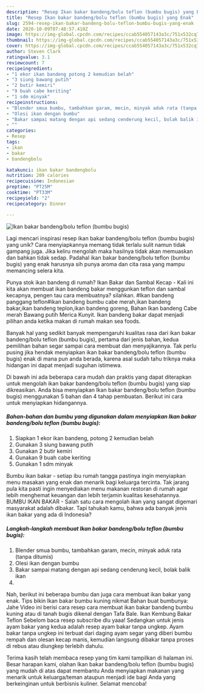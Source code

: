 ```yaml
---
description: "Resep Ikan bakar bandeng/bolu teflon (bumbu bugis) yang Enak"
title: "Resep Ikan bakar bandeng/bolu teflon (bumbu bugis) yang Enak"
slug: 2594-resep-ikan-bakar-bandeng-bolu-teflon-bumbu-bugis-yang-enak
date: 2020-10-09T07:48:57.410Z
image: https://img-global.cpcdn.com/recipes/ccab554057143a3c/751x532cq70/ikan-bakar-bandengbolu-teflon-bumbu-bugis-foto-resep-utama.jpg
thumbnail: https://img-global.cpcdn.com/recipes/ccab554057143a3c/751x532cq70/ikan-bakar-bandengbolu-teflon-bumbu-bugis-foto-resep-utama.jpg
cover: https://img-global.cpcdn.com/recipes/ccab554057143a3c/751x532cq70/ikan-bakar-bandengbolu-teflon-bumbu-bugis-foto-resep-utama.jpg
author: Steven Clark
ratingvalue: 3.1
reviewcount: 7
recipeingredient:
- "1 ekor ikan bandeng potong 2 kemudian belah"
- "3 siung bawang putih"
- "2 butir kemiri"
- "9 buah cabe keriting"
- "1 sdm minyak"
recipeinstructions:
- "Blender smua bumbu, tambahkan garam, mecin, minyak aduk rata (tanpa ditumis)"
- "Olesi ikan dengan bumbu"
- "Bakar sampai matang dengan api sedang cenderung kecil, bolak balik ikan"
- ""
categories:
- Resep
tags:
- ikan
- bakar
- bandengbolu

katakunci: ikan bakar bandengbolu 
nutrition: 209 calories
recipecuisine: Indonesian
preptime: "PT25M"
cooktime: "PT33M"
recipeyield: "2"
recipecategory: Dinner

---
```



![Ikan bakar bandeng/bolu teflon (bumbu bugis)](https://img-global.cpcdn.com/recipes/ccab554057143a3c/751x532cq70/ikan-bakar-bandengbolu-teflon-bumbu-bugis-foto-resep-utama.jpg)

Lagi mencari inspirasi resep ikan bakar bandeng/bolu teflon (bumbu bugis) yang unik? Cara menyiapkannya memang tidak terlalu sulit namun tidak gampang juga. Jika keliru mengolah maka hasilnya tidak akan memuaskan dan bahkan tidak sedap. Padahal ikan bakar bandeng/bolu teflon (bumbu bugis) yang enak harusnya sih punya aroma dan cita rasa yang mampu memancing selera kita.

Punya stok ikan bandeng di rumah? Ikan Bakar dan Sambal Kecap - Kali ini kita akan membuat ikan bandeng bakar menggunkan teflon dan sambal kecapnya, pengen tau cara membuatnya? silahkan. #Ikan bandeng panggang teflon#ikan bandeng bumbu cabe merah,ikan bandeng bakar,ikan bandeng teplon,ikan bandeng goreng, Bahan Ikan bandeng Cabe merah Bawang putih Merica Kunyit. Ikan bandeng bakar dapat menjadi pilihan anda ketika makan di rumah makan sea foods.

Banyak hal yang sedikit banyak mempengaruhi kualitas rasa dari ikan bakar bandeng/bolu teflon (bumbu bugis), pertama dari jenis bahan, kedua pemilihan bahan segar sampai cara membuat dan menyajikannya. Tak perlu pusing jika hendak menyiapkan ikan bakar bandeng/bolu teflon (bumbu bugis) enak di mana pun anda berada, karena asal sudah tahu triknya maka hidangan ini dapat menjadi suguhan istimewa.


Di bawah ini ada beberapa cara mudah dan praktis yang dapat diterapkan untuk mengolah ikan bakar bandeng/bolu teflon (bumbu bugis) yang siap dikreasikan. Anda bisa menyiapkan Ikan bakar bandeng/bolu teflon (bumbu bugis) menggunakan 5 bahan dan 4 tahap pembuatan. Berikut ini cara untuk menyiapkan hidangannya.

<!--inarticleads1-->

##### Bahan-bahan dan bumbu yang digunakan dalam menyiapkan Ikan bakar bandeng/bolu teflon (bumbu bugis):

1. Siapkan 1 ekor ikan bandeng, potong 2 kemudian belah
1. Gunakan 3 siung bawang putih
1. Gunakan 2 butir kemiri
1. Gunakan 9 buah cabe keriting
1. Gunakan 1 sdm minyak


Bumbu ikan bakar - setiap ibu rumah tangga pastinya ingin menyiapkan menu masakan yang enak dan menarik bagi keluarga tercinta. Tak jarang pula kita pasti ingin menyediakan menu makanan restoran di rumah agar lebih menghemat keuangan dan lebih terjamin kualitas kesehatannya. BUMBU IKAN BAKAR - Salah satu cara mengolah ikan yang sangat digemari masyarakat adalah dibakar. Tapi tahukah kamu, bahwa ada banyak jenis ikan bakar yang ada di Indonesia? 

<!--inarticleads2-->

##### Langkah-langkah membuat Ikan bakar bandeng/bolu teflon (bumbu bugis):

1. Blender smua bumbu, tambahkan garam, mecin, minyak aduk rata (tanpa ditumis)
1. Olesi ikan dengan bumbu
1. Bakar sampai matang dengan api sedang cenderung kecil, bolak balik ikan
1. 


Nah, berikut ini beberapa bumbu dan juga cara membuat ikan bakar yang enak. Tips bikin Ikan bakar bumbu kuning nikmat Bahan buat bumbunya: Jahe Video ini berisi cara resep cara membuat ikan bakar bandeng bumbu kuning atau di tanah bugis dikenal dengan Tafa Bale. Ikan Kembung Bakar Teflon Sebelom baca resep subscribe dlu yaaa! Sedangkan untuk jenis ayam bakar yang kedua adalah resep ayam bakar tanpa ungkep. Ayam bakar tanpa ungkep ini terbuat dari daging ayam segar yang diberi bumbu rempah dan olesan kecap manis, kemudian langsung dibakar tanpa proses di rebus atau diungkep terlebih dahulu. 

Terima kasih telah membaca resep yang tim kami tampilkan di halaman ini. Besar harapan kami, olahan Ikan bakar bandeng/bolu teflon (bumbu bugis) yang mudah di atas dapat membantu Anda menyiapkan makanan yang menarik untuk keluarga/teman ataupun menjadi ide bagi Anda yang berkeinginan untuk berbisnis kuliner. Selamat mencoba!
